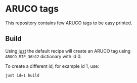 # ARUCO tags

This repository contains few ARUCO tags to be easy printed.

## Build

Using [just](https://just.systems/) the default recipe will create an
ARUCO tag using `ARUCO_MIP_36h12` dictionary with id 0.

To create a different id, for example id 1, use:

```
just id=1 build
```
